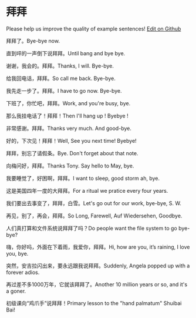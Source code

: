 # 拜拜

Please help us improve the quality of example sentences! [Edit on Github](https://github.com/jiyushe/jiyu-example-sentence-source/blob/main/chinese/baibai_1.md)

<p><span class="chinese">拜拜了。</span><span class="english">Bye-bye now.</span></p>

<p><span class="chinese">直到呯的一声倒下说拜拜。</span><span class="english">Until bang and bye bye.</span></p>

<p><span class="chinese">谢谢，我会的。拜拜。</span><span class="english">Thanks, I will. Bye-bye.</span></p>

<p><span class="chinese">给我回电话，拜拜。</span><span class="english">So call me back. Bye-bye.</span></p>

<p><span class="chinese">我先走一步了。拜拜。</span><span class="english">I have to go now. Bye-bye.</span></p>

<p><span class="chinese">下班了，你忙吧，拜拜。</span><span class="english">Work, and you're busy, bye.</span></p>

<p><span class="chinese">那么我挂电话了！拜拜！</span><span class="english">Then I'll hang up ! Byebye !</span></p>

<p><span class="chinese">非常感谢。拜拜。</span><span class="english">Thanks very much. And good-bye.</span></p>

<p><span class="chinese">好的，下次见！拜拜！</span><span class="english">Well, See you next time! Byebye!</span></p>

<p><span class="chinese">拜拜，别忘了请假条。</span><span class="english">Bye. Don't forget about that note.</span></p>

<p><span class="chinese">向梅问好，拜拜。</span><span class="english">Thanks Tony. Say hello to May, bye.</span></p>

<p><span class="chinese">我要睡觉了，好困啊，拜拜。</span><span class="english">I want to sleep, good storm ah, bye.</span></p>

<p><span class="chinese">这是美国四年一度的大拜拜。</span><span class="english">For a ritual we pratice every four years.</span></p>

<p><span class="chinese">我们要出去事变了，拜拜，白雪。</span><span class="english">Let's go out for our work, bye-bye, S. W.</span></p>

<p><span class="chinese">再见，别了，再会，拜拜。</span><span class="english">So Long, Farewell, Auf Wiedersehen, Goodbye.</span></p>

<p><span class="chinese">人们真打算和文件系统说拜拜了吗？</span><span class="english">Do people want the file system to go bye-bye?</span></p>

<p><span class="chinese">嗨，你好吗，外面在下着雨，我爱你，拜拜。</span><span class="english">Hi, how are you, it’s raining, I love you, bye.</span></p>

<p><span class="chinese">突然，安吉拉闪出来，要永远跟我说拜拜。</span><span class="english">Suddenly, Angela popped up with a forever adios.</span></p>

<p><span class="chinese">再过差不多1000万年，它就该拜拜了。</span><span class="english">Another 10 million years or so, and it's a goner.</span></p>

<p><span class="chinese">初级课向“鸡爪手”说拜拜！</span><span class="english">Primary lesson to the "hand palmatum" Shuibai Bai!</span></p>

